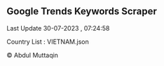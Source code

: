 

## Google Trends Keywords Scraper 
 
Last Update 30-07-2023 , 07:24:58

Country List :
VIETNAM.json



© Abdul Muttaqin 
